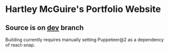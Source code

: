 # Hartley McGuire's Portfolio Website

## Source is on [dev](https://github.com/SkipKayhil/skipkayhil.github.io/tree/dev) branch

Building currently requires manually setting Puppeteer@2 as a dependency of react-snap.